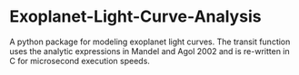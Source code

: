 # Exoplanet-Light-Curve-Analysis
A python package for modeling exoplanet light curves. The transit function uses the analytic expressions in Mandel and Agol 2002 and is re-written in C for microsecond execution speeds.
